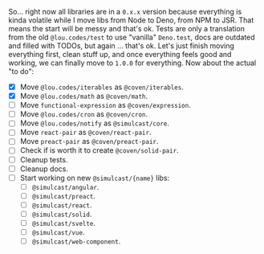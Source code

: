 So... right now all libraries are in a `0.x.x` version because everything is
kinda volatile while I move libs from Node to Deno, from NPM to JSR. That means
the start will be messy and that's ok. Tests are only a translation from the old
`@lou.codes/test` to use "vanilla" `Deno.test`, docs are outdated and filled
with TODOs, but again ... that's ok. Let's just finish moving everything first,
clean stuff up, and once everything feels good and working, we can finally move
to `1.0.0` for everything. Now about the actual "to do":

-   [x] Move `@lou.codes/iterables` as `@coven/iterables`.
-   [x] Move `@lou.codes/math` as `@coven/math`.
-   [ ] Move `functional-expression` as `@coven/expression`.
-   [ ] Move `@lou.codes/cron` as `@coven/cron`.
-   [ ] Move `@lou.codes/notify` as `@simulcast/core`.
-   [ ] Move `react-pair` as `@coven/react-pair`.
-   [ ] Move `preact-pair` as `@coven/preact-pair`.
-   [ ] Check if is worth it to create `@coven/solid-pair`.
-   [ ] Cleanup tests.
-   [ ] Cleanup docs.
-   [ ] Start working on new `@simulcast/{name}` libs:
    -   [ ] `@simulcast/angular`.
    -   [ ] `@simulcast/preact`.
    -   [ ] `@simulcast/react`.
    -   [ ] `@simulcast/solid`.
    -   [ ] `@simulcast/svelte`.
    -   [ ] `@simulcast/vue`.
    -   [ ] `@simulcast/web-component`.
